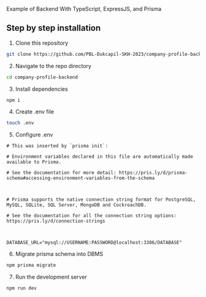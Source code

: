 Example of Backend With TypeScript, ExpressJS, and Prisma

## Step by step installation
1. Clone this repository
```bash
git clone https://github.com/PBL-Dukcapil-SKH-2023/company-profile-backend.git
```
2. Navigate to the repo directory
```bash
cd company-profile-backend
```
3. Install dependencies
```bash
npm i
```
4. Create .env file
```bash
touch .env
```
5. Configure .env
```env
# This was inserted by `prisma init`:

# Environment variables declared in this file are automatically made available to Prisma.

# See the documentation for more detail: https://pris.ly/d/prisma-schema#accessing-environment-variables-from-the-schema

  

# Prisma supports the native connection string format for PostgreSQL, MySQL, SQLite, SQL Server, MongoDB and CockroachDB.

# See the documentation for all the connection string options: https://pris.ly/d/connection-strings

  

DATABASE_URL="mysql://USERNAME:PASSWORD@localhost:3306/DATABASE"
```
6. Migrate prisma schema into DBMS
```bash
npm prisma migrate
```
7. Run the development server
```bash
npm run dev
```
